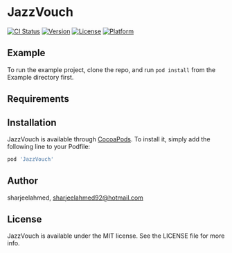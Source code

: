 # JazzVouch

[![CI Status](https://img.shields.io/travis/sharjeelahmed/JazzVouch.svg?style=flat)](https://travis-ci.org/sharjeelahmed/JazzVouch)
[![Version](https://img.shields.io/cocoapods/v/JazzVouch.svg?style=flat)](https://cocoapods.org/pods/JazzVouch)
[![License](https://img.shields.io/cocoapods/l/JazzVouch.svg?style=flat)](https://cocoapods.org/pods/JazzVouch)
[![Platform](https://img.shields.io/cocoapods/p/JazzVouch.svg?style=flat)](https://cocoapods.org/pods/JazzVouch)

## Example

To run the example project, clone the repo, and run `pod install` from the Example directory first.

## Requirements

## Installation

JazzVouch is available through [CocoaPods](https://cocoapods.org). To install
it, simply add the following line to your Podfile:

```ruby
pod 'JazzVouch'
```

## Author

sharjeelahmed, sharjeelahmed92@hotmail.com

## License

JazzVouch is available under the MIT license. See the LICENSE file for more info.

